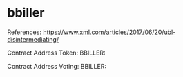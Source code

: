 # bbiller
References: https://www.xml.com/articles/2017/06/20/ubl-disintermediating/

Contract Address Token: BBILLER: 

Contract Address Voting: BBILLER:


